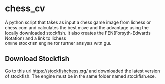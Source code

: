# chess_cv

A python script that takes as input a chess game image from lichess or chess.com 
and calculates the best move and the advantage using the locally downloaded 
stockfish. It also creates the FEN(Forsyth-Edwards Notation) and a link to lichess  
online stockfish engine for further analysis with gui.

## Download Stockfish

Go to this url https://stockfishchess.org/ and downloaded the latest version of
stockfish. The engine must be in the same folder named stockfish.exe. 